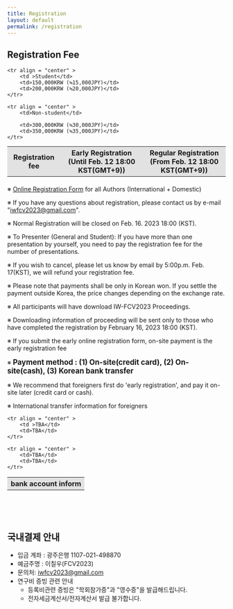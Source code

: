 ```yaml
---
title: Registration
layout: default
permalink: /registration
---
```


## Registration Fee

<div>
  <table style= "margin: auto">
    <th style = "background-color: #E2E2E2">Registration fee</th>
    <th style = "background-color: #E2E2E2">Early Registration<br>(Until Feb. 12 18:00 KST(GMT+9))</th>
    <th style = "background-color: #E2E2E2">Regular Registration<br>(From Feb. 12 18:00 KST(GMT+9))</th>

    <tr align = "center" >
        <td >Student</td>
        <td>150,000KRW (≒15,000JPY)</td>
        <td>200,000KRW (≒20,000JPY)</td>
    </tr>

    <tr align = "center" >
        <td>Non-student</td>
        
        <td>300,000KRW (≒30,000JPY)</td>
        <td>350,000KRW (≒35,000JPY)</td>
    </tr>
  </table>
</div>
<div style="margin: 20px;"></div>

※ [Online Registration Form](https://docs.google.com/forms/d/e/1FAIpQLSctOYXDpjWT23TLsi1PXiTSfTLqwus6dHD6U2SDfOT8NP9N9A/viewform?usp=sharing) for all Authors (International + Domestic)

※ If you have any questions about registration, please contact us by e-mail "iwfcv2023@gmail.com".

※ Normal Registration will be closed on Feb. 16. 2023 18:00 (KST).

※ To Presenter (General and Student): If you have more than one presentation by yourself, you need to pay the registration fee for the number of presentations.

※ If you wish to cancel, please let us know by email by 5:00p.m. Feb. 17(KST), we will refund your registration fee.

※ Please note that payments shall be only in Korean won. If you settle the payment outside Korea, the price changes depending on the exchange rate.

※ All participants will have download IW-FCV2023 Proceedings.

※ Downloading information of proceeding will be sent only to those who have completed the registration by February 16, 2023 18:00 (KST).

※ If you submit the early online registration form, on-site payment is the early registration fee

<span>※</span> <b style="font-size: 1.2em">Payment method : (1) On-site(credit card), (2) On-site(cash), (3) Korean bank transfer</b>

※ We recommend that foreigners first do 'early registration', and pay it on-site later (credit card or cash).

※ International transfer information for foreigners

<div>
  <table>
    <th colspan = "2" style = "background-color: #E2E2E2">bank account inform</th>

    <tr align = "center" >
        <td >TBA</td>
        <td>TBA</td>
    </tr>

    <tr align = "center" >
        <td>TBA</td>
        <td>TBA</td>
    </tr>
  </table>
</div>
<div style="margin: 20px;"></div>

<div style="margin: 30px;"></div>


<div style="height: 1rem;"></div>
<div class="hr"></div>
<div style="height: 1rem;"></div>

## 국내결제 안내
* 입금 계좌 : 광주은행 1107-021-498870
* 예금주명 : 이칠우(FCV2023)
* 문의처: iwfcv2023@gmail.com
* 연구비 증빙 관련 안내
  * 등록비관련 증빙은 "학회참가증"과 "영수증"을 발급해드립니다.
  * 전자세금계산서/전자계산서 발급 불가합니다.